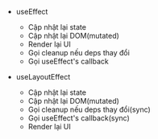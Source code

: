 * useEffect
    - Cập nhật lại state
    - Cập nhật lại DOM(mutated)
    - Render lại UI
    - Gọi cleanup nếu deps thay đổi
    - Gọi useEffect's callback

* useLayoutEffect
    - Cập nhật lại state
    - Cập nhật lại DOM(mutated)
    - Gọi cleanup nếu deps thay đổi(sync)
    - Gọi useEffect's callback(sync)
    - Render lại UI